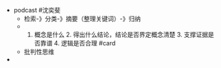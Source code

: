 - podcast #沈奕斐
	- 检索-》分类-》摘要（整理关键词）-》归纳
	- 1. 概念是什么 2. 得出什么结论，结论是否界定概念清楚 3. 支撑证据是否靠谱 4. 逻辑是否合理 #card
	- 批判性思维
-